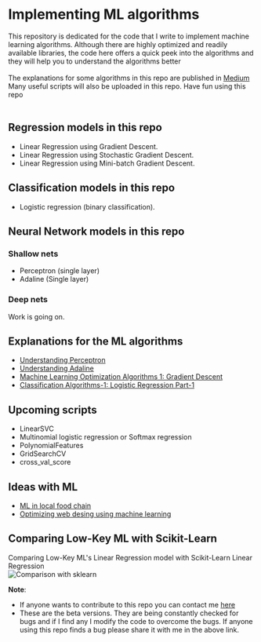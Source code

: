# Implementing ML algorithms
This repository is dedicated for the code that I write to implement machine learning algorithms. Although there are highly optimized and readily available libraries, the code here offers a quick peek into the algorithms and they will help you to understand the algorithms better<br><br>
The explanations for some algorithms in this repo are published in [Medium](https://medium.com/@mr.sk12112002)<br>
Many useful scripts will also be uploaded in this repo. Have fun using this repo<br><br>

## Regression models in this repo
* Linear Regression using Gradient Descent.
* Linear Regression using Stochastic Gradient Descent.
* Linear Regression using Mini-batch Gradient Descent.

## Classification models in this repo
* Logistic regression (binary classification).

## Neural Network models in this repo
### Shallow nets
* Perceptron (single layer)
* Adaline (Single layer)
### Deep nets
Work is going on.

## Explanations for the ML algorithms
* [Understanding Perceptron](https://medium.com/@mr.sk12112002/understanding-perceptron-8e82a5a97ea)<br>
* [Understanding Adaline](https://medium.com/mlearning-ai/understanding-adaline-da79ab8bbc5a)<br>
* [Machine Learning Optimization Algorithms 1: Gradient Descent](https://medium.com/mlearning-ai/machine-learning-optimization-algorithms-1-gradient-descent-258dfb5987e1)<br>
* [Classification Algorithms-1: Logistic Regression Part-1](https://medium.com/mlearning-ai/classification-algorithms-1-logistic-regression-part-1-a2b0dab31b5a)

## Upcoming scripts
* LinearSVC
* Multinomial logistic regression or Softmax regression
* PolynomialFeatures
* GridSearchCV
* cross_val_score

## Ideas with ML
* [ML in local food chain](https://medium.com/@mr.sk12112002/trend-recognition-and-forecasting-for-local-food-chain-689ac647d61d)<br>
* [Optimizing web desing using machine learning](https://medium.com/mlearning-ai/optimizing-web-design-using-machine-learning-1f3ac80ac4c1)

## Comparing Low-Key ML with Scikit-Learn
Comparing Low-Key ML's Linear Regression model with Scikit-Learn Linear Regression<br>
![Comparison with sklearn](https://user-images.githubusercontent.com/86184014/159046258-3f09df72-7d63-4a85-91c6-f06e5afe3f66.png)


**Note**: 
* If anyone wants to contribute to this repo you can contact me [here](https://www.linkedin.com/in/sathya-krishnan-suresh-914763217/)
* These are the beta versions. They are being constantly checked for bugs and if I find any I modify the code to overcome the bugs. If anyone using this repo finds a bug please share it with me in the above link. 
